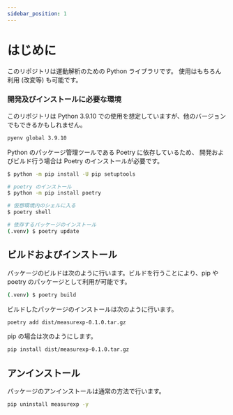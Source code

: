 ```yaml
---
sidebar_position: 1
---
```


# はじめに
このリポジトリは運動解析のための Python ライブラリです。
使用はもちろん利用 (改変等) も可能です。

### 開発及びインストールに必要な環境
このリポジトリは Python 3.9.10 での使用を想定していますが、他のバージョンでもできるかもしれません。

```sh
pyenv global 3.9.10
```

Python のパッケージ管理ツールである Poetry に依存しているため、
開発およびビルド行う場合は Poetry のインストールが必要です。

```sh
$ python -m pip install -U pip setuptools

# poetry のインストール
$ python -m pip install poetry

# 仮想環境内のシェルに入る
$ poetry shell

# 依存するパッケージのインストール
(.venv) $ poetry update
```

## ビルドおよびインストール
パッケージのビルドは次のように行います。ビルドを行うことにより、pip や poetry のパッケージとして利用が可能です。
```sh
(.venv) $ poetry build
```

ビルドしたパッケージのインストールは次のように行います。
```sh
poetry add dist/measurexp-0.1.0.tar.gz
```

pip の場合は次のようにします。

```sh
pip install dist/measurexp-0.1.0.tar.gz
```

## アンインストール
パッケージのアンインストールは通常の方法で行います。

```sh
pip uninstall measurexp -y
```

